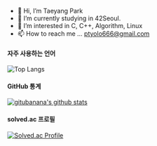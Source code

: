 - 👋 Hi, I’m Taeyang Park
- 🌱 I’m currently studying in 42Seoul.
- 👀 I’m interested in C, C++, Algorithm, Linux
- 📫 How to reach me ... ptyolo666@gmail.com

#### 자주 사용하는 언어
![Top Langs](https://github-readme-stats.vercel.app/api/top-langs/?username=gitubanana&layout=compact&langs_count=4)

#### GitHub 통계
[![gitubanana's github stats](https://github-readme-stats.vercel.app/api?username=gitubanana)](https://github.com/anuraghazra/github-readme-stats)
  
#### solved.ac 프로필
[![Solved.ac Profile](http://mazassumnida.wtf/api/generate_badge?boj=kiwiki)](https://solved.ac/kiwiki)

